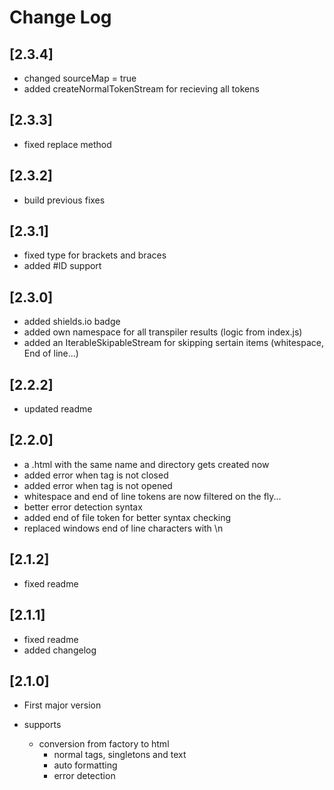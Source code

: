 # Change Log

## [2.3.4]

-   changed sourceMap = true
-   added createNormalTokenStream for recieving all tokens

## [2.3.3]

-   fixed replace method

## [2.3.2]

-   build previous fixes

## [2.3.1]

-   fixed type for brackets and braces
-   added #ID support

## [2.3.0]

-   added shields.io badge
-   added own namespace for all transpiler results (logic from index.js)
-   added an IterableSkipableStream for skipping sertain items (whitespace, End of line...)

## [2.2.2]

-   updated readme

## [2.2.0]

-   a .html with the same name and directory gets created now
-   added error when tag is not closed
-   added error when tag is not opened
-   whitespace and end of line tokens are now filtered on the fly...
-   better error detection syntax
-   added end of file token for better syntax checking
-   replaced windows end of line characters with \n

## [2.1.2]

-   fixed readme

## [2.1.1]

-   fixed readme
-   added changelog

## [2.1.0]

-   First major version

-   supports

    -   conversion from factory to html
        -   normal tags, singletons and text
        -   auto formatting
        -   error detection
